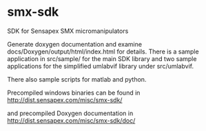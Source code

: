 # smx-sdk
SDK for Sensapex SMX micromanipulators

Generate doxygen documentation and examine docs/Doxygen/output/html/index.html for details.
There is a sample application in src/sample/ for the main SDK library and two sample applications
for the simplified umlabvif library under src/umlabvif.

There also sample scripts for matlab and python.

Precompiled windows binaries can be found in
http://dist.sensapex.com/misc/smx-sdk/

and precompiled Doxygen documentation in
http://dist.sensapex.com/misc/smx-sdk/doc/

